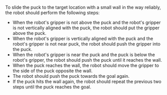 To slide the puck to the target location with a small wall in the way reliably, the robot should perform the following steps:

- When the robot's gripper is not above the puck and the robot's gripper is not vertically aligned with the puck, the robot should put the gripper above the puck.
- When the robot's gripper is vertically aligned with the puck and the robot's gripper is not near puck, the robot should push the gripper into the puck.
- When the robot's gripper is near the puck and the puck is below the robot's gripper, the robot should push the puck until it reaches the wall.
- When the puck reaches the wall, the robot should move the gripper to the side of the puck opposite the wall.
- The robot should push the puck towards the goal again.
- If the puck hits the wall again, the robot should repeat the previous two steps until the puck reaches the goal.